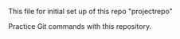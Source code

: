 This file for initial set up of this repo "projectrepo"

Practice Git commands with this repository.